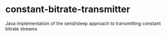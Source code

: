 # constant-bitrate-transmitter
Java implementation of the send/sleep approach to transmitting constant bitrate streams
